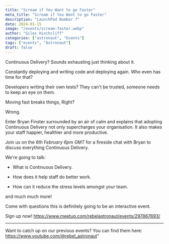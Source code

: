 ```yaml
---
title: "Scream if You Want to go Faster"
meta_title: "Scream if You Want to go Faster"
description: "LaunchPad Number 7"
date: 2024-01-15
image: "/events/scream-faster.webp"
author: "Giles Hinchcliff"
categories: ["astronaut", "Events"]
tags: ["events", "Astronaut"]
draft: false
---
```

Continuous Delivery? Sounds exhausting just thinking about it.

Constantly deploying and writing code and deploying again. Who even has time for that?

Developers writing their own tests? They can't be trusted, someone needs to keep an eye on them.

Moving fast breaks things, Right?

Wrong.

Enter Bryan Finster surrounded by an air of calm and explains that adopting Continuous Delivery not only supercharges your organisation. It also makes your staff happier, healthier and more productive.

Join us on the *6th February 6pm GMT* for a fireside chat with Bryan to discuss everything Continuous Delivery.

We're going to talk:

- What is Continuous Delivery.

- How does it help staff do better work.

- How can it reduce the stress levels amongst your team.

and much much more!

Come with questions this is definitely going to be an interactive event.

Sign up now!
https://www.meetup.com/rebelastronaut/events/297867693/


***

Want to catch up on our previous events? You can find them here:
https://www.youtube.com/@rebel_astronaut"